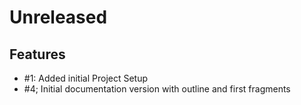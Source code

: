 # Unreleased

## Features

* #1: Added initial Project Setup
* #4; Initial documentation version with outline and first fragments
